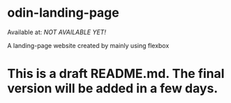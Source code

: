 # odin-landing-page

Available at: _NOT AVAILABLE YET!_

A landing-page website created by mainly using flexbox

# This is a draft README.md. The final version will be added in a few days.
